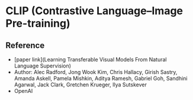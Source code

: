 # CLIP (Contrastive Language–Image Pre-training)

## Reference
 - [paper link](Learning Transferable Visual Models From Natural Language Supervision)
 - Author: Alec Radford, Jong Wook Kim, Chris Hallacy, Girish Sastry, Amanda Askell, Pamela Mishkin, Aditya Ramesh, Gabriel Goh, Sandhini Agarwal, Jack Clark, Gretchen Krueger, Ilya Sutskever
 - OpenAI
